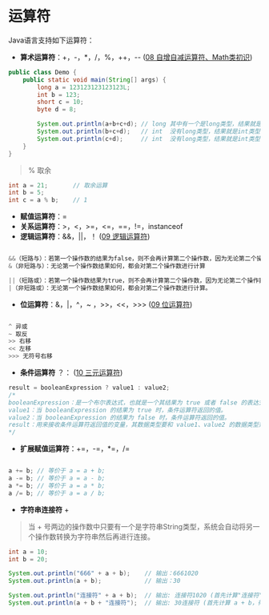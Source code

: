 # 运算符

Java语言支持如下运算符：

- **算术运算符**：+，-，*，/，%，++，-- ([08 自增自减运算符、Math类初识](https://github.com/m1ng-wym/JavaLearning/blob/main/Java%E7%AC%94%E8%AE%B0/08%20%E8%87%AA%E5%A2%9E%E8%87%AA%E5%87%8F%E8%BF%90%E7%AE%97%E7%AC%A6%E3%80%81Math%E7%B1%BB%E5%88%9D%E8%AF%86.md))

```java
public class Demo {
    public static void main(String[] args) {
        long a = 123123123123123L;
        int b = 123;
        short c = 10;
        byte d = 8;

        System.out.println(a+b+c+d); // long 其中有一个是long类型，结果就是long类型
        System.out.println(b+c+d);   // int  没有long类型，结果就是int类型    
        System.out.println(c+d);     // int  没有long类型，结果就是int类型，无论有没有int 
    }
}
```

> % 取余
```java
int a = 21;       // 取余运算
int b = 5;
int c = a % b;    // 1
```

- **赋值运算符**：=
- **关系运算符**：>，<，>=，<=，==，!=，instanceof 
- **逻辑运算符**：&&，||，！ ([09 逻辑运算符](https://github.com/m1ng-wym/JavaLearning/blob/main/Java%E7%AC%94%E8%AE%B0/09%20%E9%80%BB%E8%BE%91%E8%BF%90%E7%AE%97%E7%AC%A6%E3%80%81%E4%BD%8D%E8%BF%90%E7%AE%97%E7%AC%A6.md))


```java

&&（短路与）：若第一个操作数的结果为false，则不会再计算第二个操作数，因为无论第二个操作数结果如何，整个表达式结果必然是false。
&（非短路与）：无论第一个操作数结果如何，都会对第二个操作数进行计算

||（短路或）：若第一个操作数结果为true，则不会再计算第二个操作数，因为无论第二个操作数结果如何，整个表达式结果必然是true。
|（非短路或）：无论第一个操作数结果如何，都会对第二个操作数进行计算。

```

- **位运算符**：&，|，^，~ ，>>，<<，>>> ([09 位运算符](https://github.com/m1ng-wym/JavaLearning/blob/main/Java%E7%AC%94%E8%AE%B0/09%20%E9%80%BB%E8%BE%91%E8%BF%90%E7%AE%97%E7%AC%A6%E3%80%81%E4%BD%8D%E8%BF%90%E7%AE%97%E7%AC%A6.md))

```java

^ 异或
~ 取反
>> 右移
<< 左移
>>> 无符号右移

```

- **条件运算符** ？：   ([10 三元运算符](https://github.com/m1ng-wym/JavaLearning/blob/main/Java%E7%AC%94%E8%AE%B0/10%20%E4%B8%89%E5%85%83%E8%BF%90%E7%AE%97%E7%AC%A6.md))
```java
result = booleanExpression ? value1 : value2;
/* 
booleanExpression：是一个布尔表达式，也就是一个其结果为 true 或者 false 的表达式。
value1：当 booleanExpression 的结果为 true 时，条件运算符返回的值。
value2：当 booleanExpression 的结果为 false 时，条件运算符返回的值。
result：用来接收条件运算符返回值的变量，其数据类型要和 value1、value2 的数据类型兼容。 
*/
```

- **扩展赋值运算符**：+=，-=，*=，/=
```java

a += b; // 等价于 a = a + b;
a -= b; // 等价于 a = a - b;
a *= b; // 等价于 a = a * b;
a /= b; // 等价于 a = a / b;

```

- **字符串连接符**  +
> 当 + 号两边的操作数中只要有一个是字符串String类型，系统会自动将另一个操作数转换为字符串然后再进行连接。

```java
int a = 10;
int b = 20;

System.out.println("666" + a + b);    // 输出：6661020
System.out.println(a + b);            // 输出：30

System.out.println("连接符" + a + b);  // 输出: 连接符1020 (首先计算"连接符"+a，此时a是 int 类型，会被自动转换为字符串 "10"，与 "连接符" 连接得到 "连接符10" ；接着再将结果与 b（int 类型，自动转换为 "20" ）连接，最终得到 "连接符1020")
System.out.println(a + b + "连接符");  // 输出: 30连接符 (首先计算 a + b，得到 30，然后将结果转换为字符串 "30"，再与 "连接符" 连接，最终得到 "30连接符")
``` 